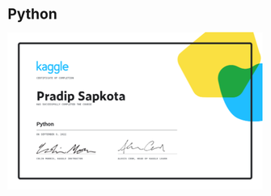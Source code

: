 # Python
![kaggle certificate](https://github.com/pradipsapkotag/python/blob/kaggle/Pradip%20Sapkota%20-%20Python.png)

